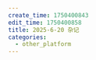 ```yaml
---
create_time: 1750400843
edit_time: 1750400858
title: 2025-6-20 杂记
categories:
  - other_platform
---
```



